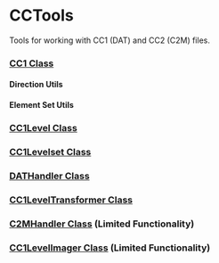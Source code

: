 # CCTools
Tools for working with CC1 (DAT) and CC2 (C2M) files.

### [CC1 Class](https://github.com/ChipMcCallahan/CCTools/blob/main/src/cc1.py#L10-L344)
#### Direction Utils
#### Element Set Utils

### [CC1Level Class](https://github.com/ChipMcCallahan/CCTools/blob/main/src/cc1.py#L407-L490)

### [CC1Levelset Class](https://github.com/ChipMcCallahan/CCTools/blob/main/src/cc1.py#L493-L498)

### [DATHandler Class](https://github.com/ChipMcCallahan/CCTools/blob/main/src/dat_handler.py#L63-L374)

### [CC1LevelTransformer Class](https://github.com/ChipMcCallahan/CCTools/blob/main/src/cc1.py#L501-L641)

### [C2MHandler Class](https://github.com/ChipMcCallahan/CCTools/blob/main/src/c2m_handler.py#L95-L279) (Limited Functionality)

### [CC1LevelImager Class](https://github.com/ChipMcCallahan/CCTools/blob/main/src/cc1.py#L644-L814) (Limited Functionality)
